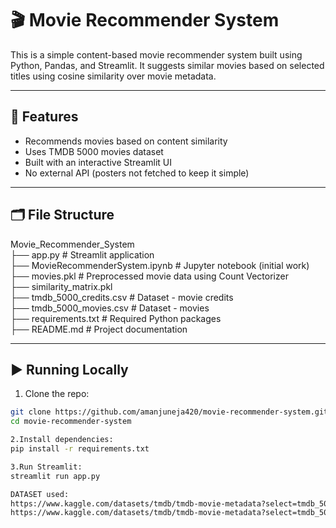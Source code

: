 # 🎬 Movie Recommender System

This is a simple content-based movie recommender system built using Python, Pandas, and Streamlit. It suggests similar movies based on selected titles using cosine similarity over movie metadata.

---

## 📌 Features

- Recommends movies based on content similarity
- Uses TMDB 5000 movies dataset
- Built with an interactive Streamlit UI
- No external API (posters not fetched to keep it simple)

---

## 🗂️ File Structure
Movie_Recommender_System<br>
├── app.py # Streamlit application<br>
├── MovieRecommenderSystem.ipynb # Jupyter notebook (initial work)<br>
├── movies.pkl # Preprocessed movie data using Count Vectorizer<br>
├── similarity_matrix.pkl <br>
├── tmdb_5000_credits.csv # Dataset - movie credits<br>
├── tmdb_5000_movies.csv # Dataset - movies<br>
├── requirements.txt # Required Python packages<br>
├── README.md # Project documentation<br>

---

## ▶️ Running Locally

1. Clone the repo:

```bash
git clone https://github.com/amanjuneja420/movie-recommender-system.git
cd movie-recommender-system

2.Install dependencies:
pip install -r requirements.txt

3.Run Streamlit:
streamlit run app.py

DATASET used:
https://www.kaggle.com/datasets/tmdb/tmdb-movie-metadata?select=tmdb_5000_credits.csv
https://www.kaggle.com/datasets/tmdb/tmdb-movie-metadata?select=tmdb_5000_movies.csv

